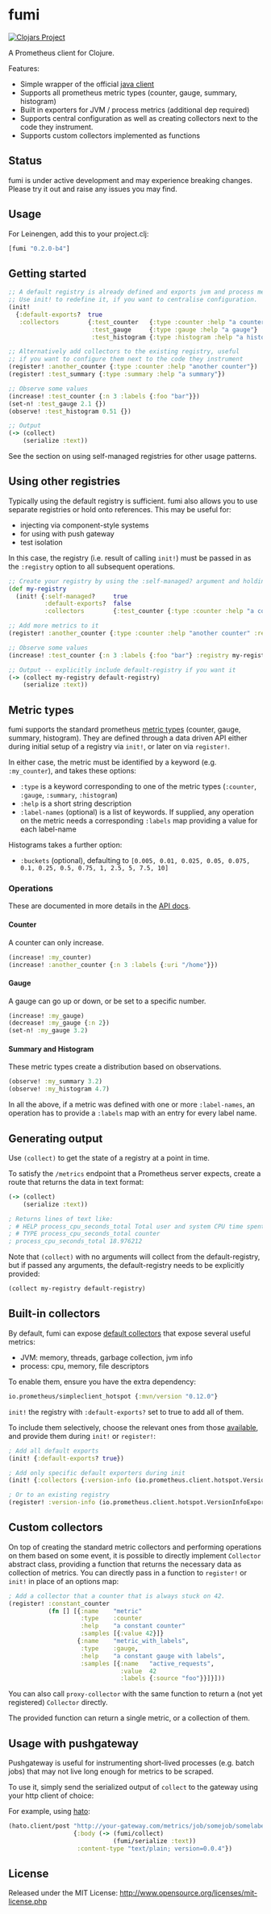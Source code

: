 # fumi

[![Clojars Project](https://img.shields.io/clojars/v/fumi.svg)](https://clojars.org/fumi)


A Prometheus client for Clojure.

Features:

- Simple wrapper of the official [java client](https://github.com/prometheus/client_java)
- Supports all prometheus metric types (counter, gauge, summary, histogram)
- Built in exporters for JVM / process metrics (additional dep required)
- Supports central configuration as well as creating collectors next to the code they instrument.
- Supports custom collectors implemented as functions

## Status

fumi is under active development and may experience breaking changes. 
Please try it out and raise any issues you may find.

## Usage

For Leinengen, add this to your project.clj:

```clojure
[fumi "0.2.0-b4"]
```

## Getting started

```clojure 
;; A default registry is already defined and exports jvm and process metrics. 
;; Use init! to redefine it, if you want to centralise configuration.
(init!
  {:default-exports?  true
   :collectors        {:test_counter   {:type :counter :help "a counter" :label-names [:foo]}
                       :test_gauge     {:type :gauge :help "a gauge"}
                       :test_histogram {:type :histogram :help "a histogram"}}})

;; Alternatively add collectors to the existing registry, useful
;; if you want to configure them next to the code they instrument
(register! :another_counter {:type :counter :help "another counter"})
(register! :test_summary {:type :summary :help "a summary"})

;; Observe some values
(increase! :test_counter {:n 3 :labels {:foo "bar"}})
(set-n! :test_gauge 2.1 {})
(observe! :test_histogram 0.51 {})

;; Output
(-> (collect)
    (serialize :text))
```

See the section on using self-managed registries for other usage patterns.

## Using other registries

Typically using the default registry is sufficient.
fumi also allows you to use separate registries or hold onto references. This may be useful for:

- injecting via component-style systems
- for using with push gateway
- test isolation

In this case, the registry (i.e. result of calling `init!`) must be passed in as the `:registry` option
to all subsequent operations.

```clojure 
;; Create your registry by using the :self-managed? argument and holding on to the result
(def my-registry 
  (init! {:self-managed?     true
          :default-exports?  false
          :collectors        {:test_counter {:type :counter :help "a counter" :label-names [:foo]}}}))

;; Add more metrics to it
(register! :another_counter {:type :counter :help "another counter" :registry my-registry})

;; Observe some values
(increase! :test_counter {:n 3 :labels {:foo "bar"} :registry my-registry})

;; Output -- explicitly include default-registry if you want it
(-> (collect my-registry default-registry)
    (serialize :text))
```

## Metric types

fumi supports the standard prometheus [metric types](https://prometheus.io/docs/concepts/metric_types/)
(counter, gauge, summary, histogram). They are defined through a data driven API either during
initial setup of a registry via `init!`, or later on via `register!`.
 
In either case, the metric must be identified by a keyword (e.g. `:my_counter`), and takes these options:
- `:type` is a keyword corresponding to one of the metric types (`:counter`, `:gauge`, `:summary`, `:histogram`)
- `:help` is a short string description
- `:label-names` (optional) is a list of keywords. If supplied, any operation on the metric needs a 
  corresponding `:labels` map providing a value for each label-name

Histograms takes a further option:
- `:buckets` (optional), defaulting to `[0.005, 0.01, 0.025, 0.05, 0.075, 0.1, 0.25, 0.5, 0.75, 1, 2.5, 5, 7.5, 10]`

### Operations

These are documented in more details in the [API docs](https://cljdoc.org/d/fumi/fumi/CURRENT/api/fumi.client).

#### Counter

A counter can only increase.

```clojure
(increase! :my_counter)
(increase! :another_counter {:n 3 :labels {:uri "/home"}})
```

#### Gauge

A gauge can go up or down, or be set to a specific number.

```clojure
(increase! :my_gauge)
(decrease! :my_gauge {:n 2})
(set-n! :my_gauge 3.2)
```

#### Summary and Histogram

These metric types create a distribution based on observations. 

```clojure
(observe! :my_summary 3.2)
(observe! :my_histogram 4.7)
```

In all the above, if a metric was defined with one or more `:label-names`, an operation has to provide 
a `:labels` map with an entry for every label name.


## Generating output

Use `(collect)` to get the state of a registry at a point in time.

To satisfy the `/metrics` endpoint that a Prometheus server expects, create a route that returns
the data in text format:

```clojure
(-> (collect) 
    (serialize :text)) 

; Returns lines of text like:
; # HELP process_cpu_seconds_total Total user and system CPU time spent in seconds.
; # TYPE process_cpu_seconds_total counter
; process_cpu_seconds_total 18.976212
```

Note that `(collect)` with no arguments will collect from the default-registry, but if passed any arguments,
the default-registry needs to be explicitly provided:

```clojure
(collect my-registry default-registry)
```

## Built-in collectors

By default, fumi can expose [default collectors](https://github.com/prometheus/client_java#included-collectors) 
that expose several useful metrics:

- JVM: memory, threads, garbage collection, jvm info
- process: cpu, memory, file descriptors

To enable them, ensure you have the extra dependency:

```clojure
io.prometheus/simpleclient_hotspot {:mvn/version "0.12.0"}
```

`init!` the registry with `:default-exports?` set to true to add all of them.

To include them selectively, choose the relevant ones from those
[available](https://github.com/prometheus/client_java/blob/master/simpleclient_hotspot/src/main/java/io/prometheus/client/hotspot/DefaultExports.java#L37),
and provide them during `init!` or `register!`:

```clojure
; Add all default exports
(init! {:default-exports? true})

; Add only specific default exporters during init
(init! {:collectors {:version-info (io.prometheus.client.hotspot.VersionInfoExports.)}})

; Or to an existing registry
(register! :version-info (io.prometheus.client.hotspot.VersionInfoExports.))
```

## Custom collectors

On top of creating the standard metric collectors and performing operations on them based on some event,
it is possible to directly implement `Collector` abstract class, providing a function that returns the necessary data
as collection of metrics. You can directly pass in a function to `register!` or `init!` in place of an options map: 

```clojure
; Add a collector that a counter that is always stuck on 42.
(register! :constant_counter
           (fn [] [{:name    "metric"
                    :type    :counter
                    :help    "a constant counter"
                    :samples [{:value 42}]}
                   {:name    "metric_with_labels",
                    :type    :gauge,
                    :help    "a constant gauge with labels",
                    :samples [{:name   "active_requests",
                               :value  42
                               :labels {:source "foo"}}]}]))
```

You can also call `proxy-collector` with the same function to return a (not yet registered) `Collector` directly.

The provided function can return a single metric, or a collection of them.

## Usage with pushgateway

Pushgateway is useful for instrumenting short-lived processes (e.g. batch jobs) that may
not live long enough for metrics to be scraped.

To use it, simply send the serialized output of `collect` to the gateway using your http client of choice:

For example, using [hato](https://github.com/gnarroway/hato):
```clojure
(hato.client/post "http://your-gateway.com/metrics/job/somejob/somelabel/foo"
                  {:body (-> (fumi/collect)
                             (fumi/serialize :text))
                   :content-type "text/plain; version=0.0.4"})
```

## License

Released under the MIT License: http://www.opensource.org/licenses/mit-license.php
